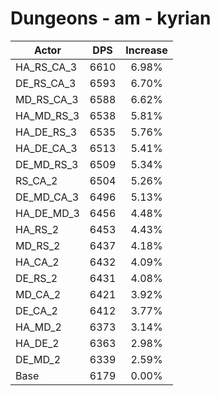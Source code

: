 # Dungeons - am - kyrian
| Actor | DPS | Increase |
|---|:---:|:---:|
|HA_RS_CA_3|6610|6.98%|
|DE_RS_CA_3|6593|6.70%|
|MD_RS_CA_3|6588|6.62%|
|HA_MD_RS_3|6538|5.81%|
|HA_DE_RS_3|6535|5.76%|
|HA_DE_CA_3|6513|5.41%|
|DE_MD_RS_3|6509|5.34%|
|RS_CA_2|6504|5.26%|
|DE_MD_CA_3|6496|5.13%|
|HA_DE_MD_3|6456|4.48%|
|HA_RS_2|6453|4.43%|
|MD_RS_2|6437|4.18%|
|HA_CA_2|6432|4.09%|
|DE_RS_2|6431|4.08%|
|MD_CA_2|6421|3.92%|
|DE_CA_2|6412|3.77%|
|HA_MD_2|6373|3.14%|
|HA_DE_2|6363|2.98%|
|DE_MD_2|6339|2.59%|
|Base|6179|0.00%|
